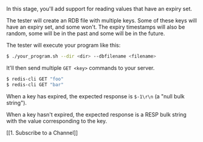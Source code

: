 In this stage, you'll add support for reading values that have an expiry set.

The tester will create an RDB file with multiple keys. Some of these keys will have an expiry set, and some won't. The expiry timestamps will also be random, some will be in the past and some will be in the future.

The tester will execute your program like this:

```bash
$ ./your_program.sh --dir <dir> --dbfilename <filename>
```

It'll then send multiple `GET <key>` commands to your server.

```bash
$ redis-cli GET "foo"
$ redis-cli GET "bar"
```

When a key has expired, the expected response is `$-1\r\n` (a "null bulk string").

When a key hasn't expired, the expected response is a RESP bulk string with the value corresponding to the key.

[[1. Subscribe to a Channel]]